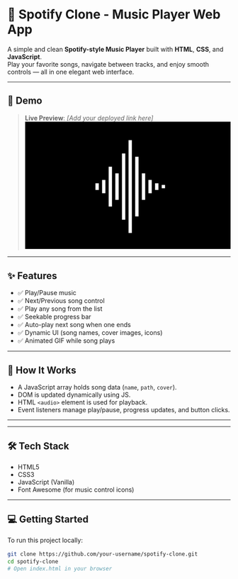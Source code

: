 # 🎵 Spotify Clone - Music Player Web App

A simple and clean **Spotify-style Music Player** built with **HTML**, **CSS**, and **JavaScript**.  
Play your favorite songs, navigate between tracks, and enjoy smooth controls — all in one elegant web interface.

---

## 📸 Demo

> **Live Preview**: *[Add your deployed link here]*  
> ![Now Playing Animation](playing.gif)

---

## ✨ Features

- ✅ Play/Pause music
- ✅ Next/Previous song control
- ✅ Play any song from the list
- ✅ Seekable progress bar
- ✅ Auto-play next song when one ends
- ✅ Dynamic UI (song names, cover images, icons)
- ✅ Animated GIF while song plays

---

## 🧠 How It Works

- A JavaScript array holds song data (`name`, `path`, `cover`).
- DOM is updated dynamically using JS.
- HTML `<audio>` element is used for playback.
- Event listeners manage play/pause, progress updates, and button clicks.

---


---

## 🛠️ Tech Stack

- HTML5
- CSS3
- JavaScript (Vanilla)
- Font Awesome (for music control icons)

---

## 💻 Getting Started

To run this project locally:

```bash
git clone https://github.com/your-username/spotify-clone.git
cd spotify-clone
# Open index.html in your browser


